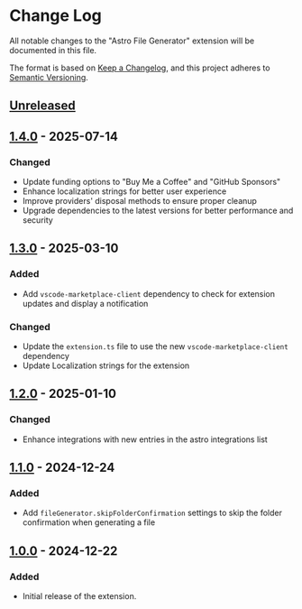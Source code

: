 # Change Log

All notable changes to the "Astro File Generator" extension will be documented in this file.

The format is based on [Keep a Changelog](https://keepachangelog.com/en/1.0.0/),
and this project adheres to [Semantic Versioning](https://semver.org/spec/v2.0.0.html).

## [Unreleased]

## [1.4.0] - 2025-07-14

### Changed

- Update funding options to "Buy Me a Coffee" and "GitHub Sponsors"
- Enhance localization strings for better user experience
- Improve providers' disposal methods to ensure proper cleanup
- Upgrade dependencies to the latest versions for better performance and security

## [1.3.0] - 2025-03-10

### Added

- Add `vscode-marketplace-client` dependency to check for extension updates and display a notification

### Changed

- Update the `extension.ts` file to use the new `vscode-marketplace-client` dependency
- Update Localization strings for the extension

## [1.2.0] - 2025-01-10

### Changed

- Enhance integrations with new entries in the astro integrations list

## [1.1.0] - 2024-12-24

### Added

- Add `fileGenerator.skipFolderConfirmation` settings to skip the folder confirmation when generating a file

## [1.0.0] - 2024-12-22

### Added

- Initial release of the extension.

[unreleased]: https://github.com/ManuelGil/vscode-astro-generator/compare/v1.4.0...HEAD
[1.4.0]: https://github.com/ManuelGil/vscode-astro-generator/compare/v1.3.0...v1.4.0
[1.3.0]: https://github.com/ManuelGil/vscode-astro-generator/compare/v1.2.0...v1.3.0
[1.2.0]: https://github.com/ManuelGil/vscode-astro-generator/compare/v1.1.0...v1.2.0
[1.1.0]: https://github.com/ManuelGil/vscode-astro-generator/compare/v1.0.0...v1.1.0
[1.0.0]: https://github.com/ManuelGil/vscode-astro-generator/releases/tag/v1.0.0
